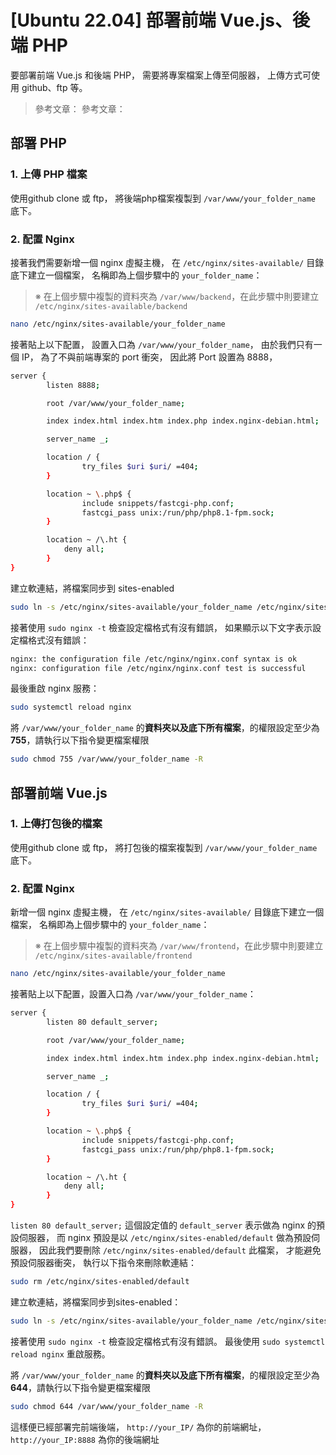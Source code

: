 # [Ubuntu 22.04] 部署前端 Vue.js、後端 PHP

要部署前端 Vue.js 和後端 PHP，
需要將專案檔案上傳至伺服器，
上傳方式可使用 github、ftp 等。

>參考文章： <a data-article-id="20240411-ubuntu-install-ftp"></a>
參考文章： <a data-article-id="20240411-ubuntu-install-git"></a>


## 部署 PHP

### 1. 上傳 PHP 檔案

使用github clone 或 ftp，
將後端php檔案複製到 `/var/www/your_folder_name` 底下。

### 2. 配置 Nginx

接著我們需要新增一個 nginx 虛擬主機，
在 `/etc/nginx/sites-available/` 目錄底下建立一個檔案，
名稱即為上個步驟中的 `your_folder_name`：

>※ 在上個步驟中複製的資料夾為 `/var/www/backend`，在此步驟中則要建立 `/etc/nginx/sites-available/backend`

```bash
nano /etc/nginx/sites-available/your_folder_name
```

接著貼上以下配置，
設置入口為 `/var/www/your_folder_name`，
由於我們只有一個 IP，
為了不與前端專案的 port 衝突，
因此將 Port 設置為 8888，
```bash
server {
        listen 8888;

        root /var/www/your_folder_name;

        index index.html index.htm index.php index.nginx-debian.html;

        server_name _;

        location / {
                try_files $uri $uri/ =404;
        }

        location ~ \.php$ {
                include snippets/fastcgi-php.conf;
                fastcgi_pass unix:/run/php/php8.1-fpm.sock;
        }

        location ~ /\.ht {
            deny all;
        }
}
```

建立軟連結，將檔案同步到 sites-enabled
```bash
sudo ln -s /etc/nginx/sites-available/your_folder_name /etc/nginx/sites-enabled/
```

接著使用 `sudo nginx -t` 檢查設定檔格式有沒有錯誤，
如果顯示以下文字表示設定檔格式沒有錯誤：

```bash
nginx: the configuration file /etc/nginx/nginx.conf syntax is ok
nginx: configuration file /etc/nginx/nginx.conf test is successful
```

最後重啟 nginx 服務：
```bash
sudo systemctl reload nginx
```


將 `/var/www/your_folder_name` 的**資料夾以及底下所有檔案**，的權限設定至少為 **755**，請執行以下指令變更檔案權限</font>

```bash
sudo chmod 755 /var/www/your_folder_name -R
```



## 部署前端 Vue.js

### 1. 上傳打包後的檔案

使用github clone 或 ftp，
將打包後的檔案複製到 `/var/www/your_folder_name` 底下。

### 2. 配置 Nginx

新增一個 nginx 虛擬主機，
在 `/etc/nginx/sites-available/` 目錄底下建立一個檔案，
名稱即為上個步驟中的 `your_folder_name`：

>※ 在上個步驟中複製的資料夾為 `/var/www/frontend`，在此步驟中則要建立 `/etc/nginx/sites-available/frontend`

```bash
nano /etc/nginx/sites-available/your_folder_name
```

接著貼上以下配置，設置入口為 `/var/www/your_folder_name`：
```bash
server {
        listen 80 default_server;

        root /var/www/your_folder_name;

        index index.html index.htm index.php index.nginx-debian.html;

        server_name _;

        location / {
                try_files $uri $uri/ =404;
        }

        location ~ \.php$ {
                include snippets/fastcgi-php.conf;
                fastcgi_pass unix:/run/php/php8.1-fpm.sock;
        }

        location ~ /\.ht {
            deny all;
        }
}
```

`listen 80 default_server;` 這個設定值的 `default_server` 表示做為 nginx 的預設伺服器，
而 nginx 預設是以 `/etc/nginx/sites-enabled/default` 做為預設伺服器，
因此我們要刪除 `/etc/nginx/sites-enabled/default` 此檔案，
才能避免預設伺服器衝突，
執行以下指令來刪除軟連結：



```bash
sudo rm /etc/nginx/sites-enabled/default
```

建立軟連結，將檔案同步到sites-enabled：
```bash
sudo ln -s /etc/nginx/sites-available/your_folder_name /etc/nginx/sites-enabled/
```

接著使用 `sudo nginx -t` 檢查設定檔格式有沒有錯誤。
最後使用 `sudo systemctl reload nginx` 重啟服務。

將 `/var/www/your_folder_name` 的**資料夾以及底下所有檔案**，的權限設定至少為 **644**，請執行以下指令變更檔案權限</font>

```bash
sudo chmod 644 /var/www/your_folder_name -R
```

這樣便已經部署完前端後端， `http://your_IP/` 為你的前端網址， `http://your_IP:8888` 為你的後端網址